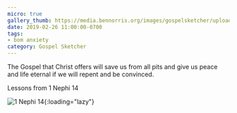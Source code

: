 ```yaml
---
micro: true
gallery_thumb: https://media.bennorris.org/images/gospelsketcher/uploads/2019/e986ad9b23.jpg
date: 2019-02-26 11:00:00-0700
tags:
- bom anxiety
category: Gospel Sketcher
---
```


The Gospel that Christ offers will save us from all pits and give us peace and life eternal if we will repent and be convinced.

Lessons from 1 Nephi 14

![1 Nephi 14](https://media.bennorris.org/images/gospelsketcher/uploads/2019/e986ad9b23.jpg){:loading="lazy"}